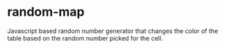# random-map
Javascript based random number generator that changes the color of the table based on the random number picked for the cell.
